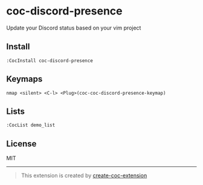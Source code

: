 # coc-discord-presence

Update your Discord status based on your vim project

## Install

`:CocInstall coc-discord-presence`

## Keymaps

`nmap <silent> <C-l> <Plug>(coc-coc-discord-presence-keymap)`

## Lists

`:CocList demo_list`

## License

MIT

---

> This extension is created by [create-coc-extension](https://github.com/fannheyward/create-coc-extension)
